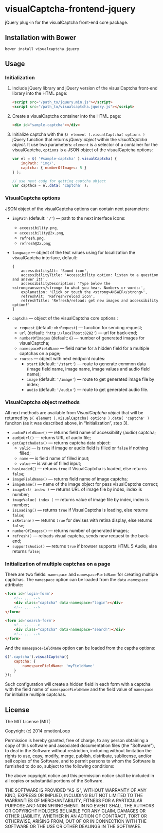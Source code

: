 visualCaptcha-frontend-jquery
=============================

jQuery plug-in for the visualCaptcha front-end core package.


## Installation with Bower

```
bower install visualcaptcha.jquery
```


## Usage

### Initialization 

1. Include jQuery library and jQuery version of the visualCaptcha front-end library into the HTML page:

    ```html
    <script src="/path_to/jquery.min.js"></script>
    <script src="/path_to/visualcaptcha.jquery.js"></script>
    ```

2. Create a visualCaptcha container into the HTML page:

    ```html
    <div id="sample-captcha"></div>
    ```

3. Initialize captcha with the `$( element ).visualCaptcha( options )` jQuery function that returns _jQuery object_ within the _visualCaptcha object_. It use two parameters: `element` is a selector of a container for the visualCaptcha, `options` is a JSON object of the visualCaptcha options:

    ```javascript
    var el = $( '#sample-captcha' ).visualCaptcha( {
        imgPath: 'img/',
        captcha: { numberOfImages: 5 }
    } );

    // use next code for getting captcha object
    var capthca = el.data( 'captcha' );
    ```

### VisualCaptcha options

JSON object of the visualCaptcha options can contain next parameters:

- `imgPath` (default: `'/'`) — path to the next interface icons:
    - `accessibility.png`,
    - `accessibility@2x.png`,
    - `refresh.png`,
    - `refresh@2x.png`;

- `language` — object of the text values using for localization the visualCaptcha interface, default:
    ```
    {
        accessibilityAlt: 'Sound icon',
        accessibilityTitle: 'Accessibility option: listen to a question and answer it!',
        accessibilityDescription: 'Type below the <strong>answer</strong> to what you hear. Numbers or words:',
        explanation: 'Click or touch the <strong>ANSWER</strong>',
        refreshAlt: 'Refresh/reload icon',
        refreshTitle: 'Refresh/reload: get new images and accessibility option!'
    }
    ```

- `captcha` — object of the visualCaptcha core options :
    - `request` (default: `xhrRequest`) — function for sending request;
    - `url` (default: `'http://localhost:8282'`) — url for back-end;
    <!-- !FIXME - `path` (default: `''`) — is the url prefix; -->
    <!-- !FIXME - `autoRefresh` (default: `true`) — if it is `true` it will load the data when it's constructed; -->
    - `numberOfImages` (default: `6`) — number of generated images for visualCaptcha;
    - `namespaceFieldName` — field name for a hidden field for a multiple captchas on a page;
    - `routes` — object with next endpoint routes:
        - `start` (default: `'/start'`) — route to generate common data (image field name, image name, image values and audio field name);
        - `image` (default: `'/image'`) — route to get generated image file by index;
        - `audio` (default: `'/audio'`) — route to get generated audio file.

### VisualCaptcha object methods

All next methods are available from _VisualCaptcha object_ that will be returned by `$( element ).visualCaptcha( options ).data( 'captcha' )` funciton (as it was described above, in “Initialization”, step 3).

- `audioFieldName()` — returns field name of accessibility (audio) captcha;
- `audioUrl()` — returns URL of audio file;
- `getCaptchaData()` — returns captcha data object:
    - `valid` — is `true` if image or audio field is filled or `false` if nothing filled;
    - `name` — is field name of filled input;
    - `value` — is value of filled input;
- `hasLoaded()` — returns `true` if VisualCaptcha is loaded, else returns `false`;
- `imageFieldName()` — returns field name of image captcha;
- `imageName()` — name of the image object for pass visualCaptcha correct;
- `imageUrl( index )` — returns URL of image file by index, index is number;
- `imageValue( index )` — returns value of image file by index, index is number;
- `isLoading()` — returns `true` if VisualCaptcha is loading, else returns `false`;
- `isRetina()` — returns `true` for devises with retina display, else returns `false`;
- `numberOfImages()` — returns number of generated images;
- `refresh()` — reloads visual captcha, sends new request to the back-end;
- `supportsAudio()` — returns `true` if browser supports HTML 5 Audio, else returns `false`;

### Initialization of multiple captchas on a page

There are two fields: `namespace` and `namespaceFieldName` for creating multiple captchas.
The `namespace` option can be loaded from the `data-namespace` attribute:
```html
<form id='login-form'>
    <!-- ... -->
    <div class="captcha" data-namespace="login"></div>
    <!-- ... -->
</form>

<form id='search-form'>
    <!-- ... -->
    <div class="captcha" data-namespace="search"></div>
    <!-- ... -->
</form>
```

And the `namespaceFieldName` option can be loaded from the captha options:
```javascript
$('.captcha').visualCaptcha({
    captcha: {
        namespaceFieldName: 'myFieldName'
    }
});
```

Such configuration will create a hidden field in each form with a captcha
with the field name of `namespaceFieldName` and the field value of `namespace`
for initialize multiple captchas.

## License

The MIT License (MIT)

Copyright (c) 2014 emotionLoop

Permission is hereby granted, free of charge, to any person obtaining a copy of
this software and associated documentation files (the "Software"), to deal in
the Software without restriction, including without limitation the rights to
use, copy, modify, merge, publish, distribute, sublicense, and/or sell copies of
the Software, and to permit persons to whom the Software is furnished to do so,
subject to the following conditions:

The above copyright notice and this permission notice shall be included in all
copies or substantial portions of the Software.

THE SOFTWARE IS PROVIDED "AS IS", WITHOUT WARRANTY OF ANY KIND, EXPRESS OR
IMPLIED, INCLUDING BUT NOT LIMITED TO THE WARRANTIES OF MERCHANTABILITY, FITNESS
FOR A PARTICULAR PURPOSE AND NONINFRINGEMENT. IN NO EVENT SHALL THE AUTHORS OR
COPYRIGHT HOLDERS BE LIABLE FOR ANY CLAIM, DAMAGES OR OTHER LIABILITY, WHETHER
IN AN ACTION OF CONTRACT, TORT OR OTHERWISE, ARISING FROM, OUT OF OR IN
CONNECTION WITH THE SOFTWARE OR THE USE OR OTHER DEALINGS IN THE SOFTWARE.
